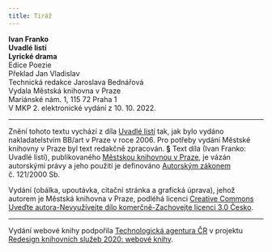 ```yaml
---
title: Tiráž
---
```


**Ivan Franko    
Uvadlé listí**  
**Lyrické drama**  
Edice Poezie  
Překlad Jan Vladislav  
Technická redakce Jaroslava Bednářová  
Vydala Městská knihovna v Praze  
Mariánské nám. 1, 115 72 Praha 1  
V MKP 2. elektronické vydání z 10. 10. 2022.

***

Znění tohoto textu vychází z díla [Uvadlé listí](https://search.mlp.cz/cz/titul/uvadle-listi/2535186/#book-content) tak, jak bylo vydáno nakladatelstvím BB/art v Praze v roce 2006. Pro potřeby vydání Městské knihovny v Praze byl text redakčně zpracován.
**§**
Text díla (Ivan Franko: Uvadlé listí), publikovaného [Městskou knihovnou v Praze](https://www.mlp.cz/cz/), je vázán autorskými právy a jeho použití je definováno [Autorským zákonem](https://www.mkcr.cz/predpisy-zakonu-709.html) č. 121/2000 Sb.

Vydání (obálka, upoutávka, citační stránka a grafická úprava), jehož autorem je Městská knihovna v Praze, podléhá licenci [Creative Commons Uveďte autora-Nevyužívejte dílo komerčně-Zachovejte licenci 3.0 Česko](https://creativecommons.org/licenses/by-nc-sa/3.0/cz/).


***

Vydání webové knihy podpořila [Technologická agentura ČR](https://www.tacr.cz/) v projektu [Redesign knihovních služeb 2020: webové knihy](https://starfos.tacr.cz/cs/project/TL04000391).